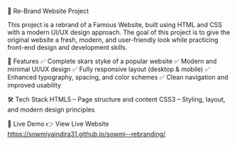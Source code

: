 🎨 Re-Brand Website Project

This project is a rebrand of a Famous Website, built using HTML and CSS with a modern UI/UX design approach. The goal of this project is to give the original website a fresh, modern, and user-friendly look while practicing front-end design and development skills.

🚀 Features
✅ Complete skars styke of a popular website
✅ Modern and minimal UI/UX design
✅ Fully responsive layout (desktop & mobile)
✅ Enhanced typography, spacing, and color schemes
✅ Clean navigation and improved usability

🛠️ Tech Stack
HTML5 – Page structure and content
CSS3 – Styling, layout, and modern design principles

🔗 Live Demo
👉 View Live Website https://sowmiyaindira31.github.io/sowmi--rebranding/
